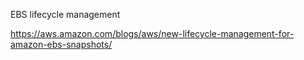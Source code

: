 EBS lifecycle management

https://aws.amazon.com/blogs/aws/new-lifecycle-management-for-amazon-ebs-snapshots/
